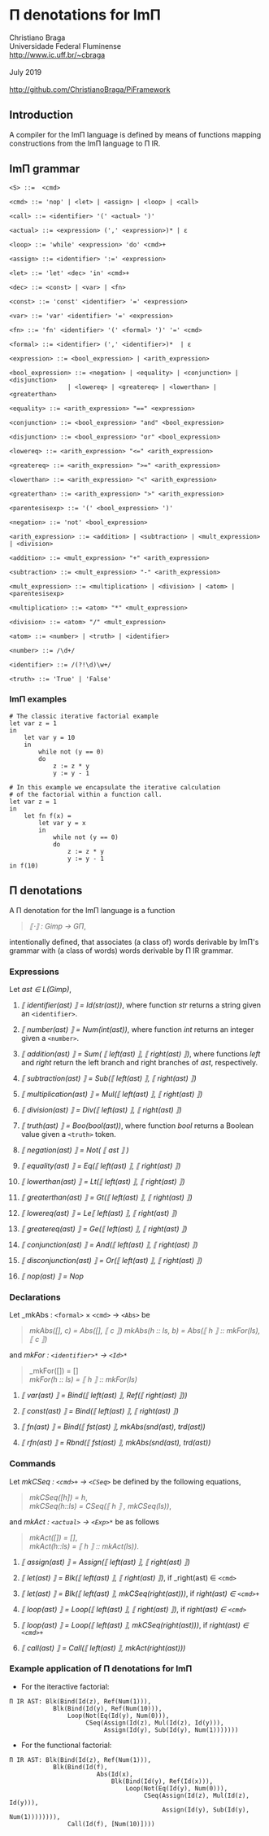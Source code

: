# Π denotations for ImΠ

Christiano Braga  
Universidade Federal Fluminense  
http://www.ic.uff.br/~cbraga  
\
July 2019  
\
http://github.com/ChristianoBraga/PiFramework

## Introduction

A compiler for the ImΠ language is defined by means of functions
mapping constructions from the ImΠ language to Π IR.

## ImΠ grammar
```
<S> ::=  <cmd>

<cmd> ::= 'nop' | <let> | <assign> | <loop> | <call>

<call> ::= <identifier> '(' <actual> ')' 

<actual> ::= <expression> (',' <expression>)* | ε

<loop> ::= 'while' <expression> 'do' <cmd>+ 

<assign> ::= <identifier> ':=' <expression>

<let> ::= 'let' <dec> 'in' <cmd>+  

<dec> ::= <const> | <var> | <fn>
    
<const> ::= 'const' <identifier> '=' <expression>

<var> ::= 'var' <identifier> '=' <expression>

<fn> ::= 'fn' <identifier> '(' <formal> ')' '=' <cmd>

<formal> ::= <identifier> (',' <identifier>)*  | ε

<expression> ::= <bool_expression> | <arith_expression>

<bool_expression> ::= <negation> | <equality> | <conjunction> | <disjunction>
                | <lowereq> | <greatereq> | <lowerthan> | <greaterthan> 
                
<equality> ::= <arith_expression> "==" <expression>

<conjunction> ::= <bool_expression> "and" <bool_expression>

<disjunction> ::= <bool_expression> "or" <bool_expression>

<lowereq> ::= <arith_expression> "<=" <arith_expression>

<greatereq> ::= <arith_expression> ">=" <arith_expression>

<lowerthan> ::= <arith_expression> "<" <arith_expression>

<greaterthan> ::= <arith_expression> ">" <arith_expression>

<parentesisexp> ::= '(' <bool_expression> ')' 

<negation> ::= 'not' <bool_expression> 

<arith_expression> ::= <addition> | <subtraction> | <mult_expression> | <division>

<addition> ::= <mult_expression> "+" <arith_expression>

<subtraction> ::= <mult_expression> "-" <arith_expression>

<mult_expression> ::= <multiplication> | <division> | <atom> | <parentesisexp> 

<multiplication> ::= <atom> "*" <mult_expression>

<division> ::= <atom> "/" <mult_expression>

<atom> ::= <number> | <truth> | <identifier>
 
<number> ::= /\d+/ 

<identifier> ::= /(?!\d)\w+/ 

<truth> ::= 'True' | 'False' 
```

### ImΠ examples
```
# The classic iterative factorial example
let var z = 1 
in 
    let var y = 10 
    in 
        while not (y == 0)
        do 
            z := z * y
            y := y - 1
```

```
# In this example we encapsulate the iterative calculation
# of the factorial within a function call.
let var z = 1
in 
    let fn f(x) =    
        let var y = x
        in      
            while not (y == 0)
            do 
                z := z * y
                y := y - 1
in f(10)
```

## Π denotations

A Π denotation for the ImΠ language is a function 

> _⟦⋅⟧ : Gimp → GΠ_,   

intentionally defined, that associates (a class of) words derivable by ImΠ's grammar with (a class of words) words derivable by Π IR grammar.

### Expressions

Let _ast ∈ L(Gimp)_,

1. _⟦ identifier(ast) ⟧ = Id(str(ast))_, where function _str_ returns a string given an `<identifier>`. 

1. _⟦ number(ast) ⟧ = Num(int(ast))_, where function _int_ returns an integer given a `<number>`.

1. _⟦ addition(ast) ⟧ = Sum( ⟦ left(ast) ⟧, ⟦ right(ast) ⟧)_, where functions _left_ and _right_ return the left branch and right branches of _ast_, respectively.

1. _⟦ subtraction(ast) ⟧ = Sub(⟦ left(ast) ⟧, ⟦ right(ast) ⟧)_

1. _⟦ multiplication(ast) ⟧ = Mul(⟦ left(ast) ⟧, ⟦ right(ast) ⟧)_

1. _⟦ division(ast) ⟧ = Div(⟦ left(ast) ⟧, ⟦ right(ast) ⟧)_

1. _⟦ truth(ast) ⟧ = Boo(bool(ast))_, where function _bool_ returns a Boolean value given a `<truth>` token.

1. _⟦ negation(ast) ⟧ = Not( ⟦ ast ⟧ )_

1. _⟦ equality(ast) ⟧ = Eq(⟦ left(ast) ⟧, ⟦ right(ast) ⟧)_

1. _⟦ lowerthan(ast) ⟧ = Lt(⟦ left(ast) ⟧, ⟦ right(ast) ⟧)_

1. _⟦ greaterthan(ast) ⟧ = Gt(⟦ left(ast) ⟧, ⟦ right(ast) ⟧)_

1. _⟦ lowereq(ast) ⟧ = Le⟦ left(ast) ⟧, ⟦ right(ast) ⟧)_

1. _⟦ greatereq(ast) ⟧ = Ge(⟦ left(ast) ⟧, ⟦ right(ast) ⟧)_

1. _⟦ conjunction(ast) ⟧ = And(⟦ left(ast) ⟧, ⟦ right(ast) ⟧)_

1. _⟦ disconjunction(ast) ⟧ = Or(⟦ left(ast) ⟧, ⟦ right(ast) ⟧)_

1. _⟦ nop(ast) ⟧ = Nop_

### Declarations

Let _mkAbs : `<formal>` × `<cmd>` → `<Abs>` be
> _mkAbs([], c) = Abs([], ⟦ c ⟧)_
> _mkAbs(h :: ls, b) = Abs(⟦ h ⟧ :: mkFor(ls), ⟦ c ⟧)_  

and _mkFor : `<identifier>*` → `<Id>*`_
> _mkFor([]) = []  
> _mkFor(h :: ls) = ⟦ h ⟧ :: mkFor(ls)_

1. _⟦ var(ast) ⟧ = Bind(⟦ left(ast) ⟧, Ref(⟦ right(ast) ⟧))_

1. _⟦ const(ast) ⟧ = Bind(⟦ left(ast) ⟧, ⟦ right(ast) ⟧)_

1. _⟦ fn(ast) ⟧ = Bind(⟦ fst(ast) ⟧, mkAbs(snd(ast), trd(ast))_

1. _⟦ rfn(ast) ⟧ = Rbnd(⟦ fst(ast) ⟧, mkAbs(snd(ast), trd(ast))_

### Commands

Let _mkCSeq : `<cmd>+` → `<CSeq>`_ be defined by the following equations,  
> _mkCSeq([h]) = h_,  
> _mkCSeq(h::ls) = CSeq(⟦ h ⟧ , mkCSeq(ls))_,  

and _mkAct : `<actual>` → `<Exp>*`_ be as follows
> _mkAct([]) = []_,  
> _mkAct(h::ls) = ⟦ h ⟧ :: mkAct(ls))_.


1. _⟦ assign(ast) ⟧ = Assign(⟦ left(ast) ⟧, ⟦ right(ast) ⟧)_

1. _⟦ let(ast) ⟧ = Blk(⟦ left(ast) ⟧, ⟦ right(ast) ⟧)_, if _right(ast) ∈ `<cmd>`
1. _⟦ let(ast) ⟧ = Blk(⟦ left(ast) ⟧, mkCSeq(right(ast)))_, if _right(ast) ∈ `<cmd>+`_  
1. _⟦ loop(ast) ⟧ = Loop(⟦ left(ast) ⟧, ⟦ right(ast) ⟧)_, if _right(ast) ∈ `<cmd>`_  
1. _⟦ loop(ast) ⟧ = Loop(⟦ left(ast) ⟧, mkCSeq(right(ast)))_, if _right(ast) ∈ `<cmd>+`_

1. _⟦ call(ast) ⟧ = Call(⟦ left(ast) ⟧, mkAct(right(ast)))_

### Example application of Π denotations for ImΠ

* For the iteractive factorial:
```
Π IR AST: Blk(Bind(Id(z), Ref(Num(1))), 
            Blk(Bind(Id(y), Ref(Num(10))), 
                Loop(Not(Eq(Id(y), Num(0))), 
                     CSeq(Assign(Id(z), Mul(Id(z), Id(y))), 
                          Assign(Id(y), Sub(Id(y), Num(1)))))))
```

* For the functional factorial:
```
Π IR AST: Blk(Bind(Id(z), Ref(Num(1))), 
            Blk(Bind(Id(f), 
                        Abs(Id(x), 
                            Blk(Bind(Id(y), Ref(Id(x))), 
                                Loop(Not(Eq(Id(y), Num(0))), 
                                     CSeq(Assign(Id(z), Mul(Id(z), Id(y))), 
                                          Assign(Id(y), Sub(Id(y), Num(1)))))))), 
                Call(Id(f), [Num(10)])))
```
